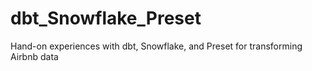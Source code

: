# dbt_Snowflake_Preset

Hand-on experiences with dbt, Snowflake, and Preset for transforming Airbnb data
